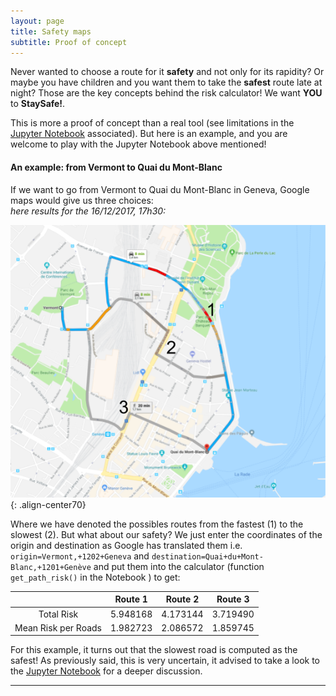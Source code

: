 ```yaml
---
layout: page
title: Safety maps
subtitle: Proof of concept
---
```


Never wanted to choose a route for it **safety** and not only for its rapidity? Or maybe you have children and you want them to take the **safest** route late at night? Those are the key concepts behind the risk calculator! We want **YOU** to **StaySafe!**.

This is more a proof of concept than a real tool (see limitations in the [Jupyter Notebook](https://www.google.ch/) associated). But here is an example, and you are welcome to play with the Jupyter Notebook above mentioned!

#### An example: from Vermont to Quai du Mont-Blanc
If we want to go from Vermont to Quai du Mont-Blanc in Geneva, Google maps would give us three choices:  
_here results for the 16/12/2017, 17h30:_

![center-aligned-image](../img/geneva_vermont_quai_mont_blanc.png){: .align-center70}

Where we have denoted the possibles routes from the fastest (1) to the slowest (2). But what about our safety? We just enter the coordinates of the origin and destination as Google has translated them i.e. ```origin=Vermont,+1202+Geneva``` and ```destination=Quai+du+Mont-Blanc,+1201+Genève``` and put them into the calculator (function ```get_path_risk()``` in the Notebook ) to get:  

|                      |    Route 1   |   Route 2   | Route 3        |
|:--:                  | :---------:  |:-----:      | :-----:        |
| Total Risk           | 5.948168     |   4.173144  |  3.719490      |
| Mean Risk per Roads  | 1.982723 	  |2.086572 	  | 1.859745       |

For this example, it turns out that the slowest road is computed as the safest!
As previously said, this is very uncertain, it advised to take a look to the [Jupyter Notebook](https://www.google.ch/) for a deeper discussion.

<hr>
